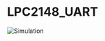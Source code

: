 # LPC2148_UART
![Simulation](https://https://user-images.githubusercontent.com/43054456/66097027-86d08100-e5ba-11e9-88d8-93c04191f7c8.PNG)
